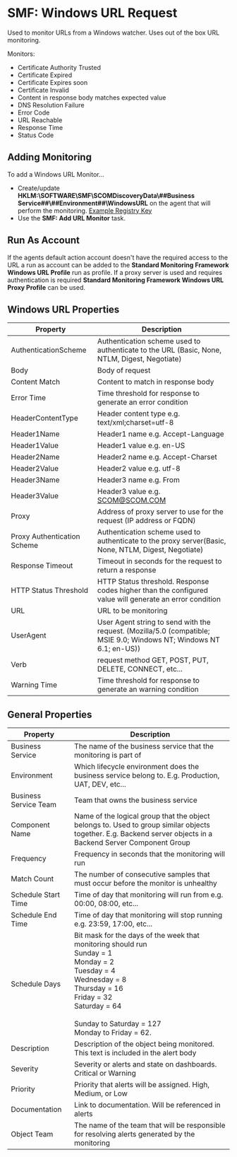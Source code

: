 ﻿
# SMF: Windows URL Request
Used to monitor URLs from a Windows watcher. Uses out of the box URL monitoring.

Monitors:

* Certificate Authority Trusted
* Certificate Expired
* Certificate Expires soon
* Certificate Invalid
* Content in response body matches expected value
* DNS Resolution Failure
* Error Code
* URL Reachable
* Response Time
* Status Code

## Adding Monitoring

To add a Windows URL Monitor...

* Create/update **HKLM:\SOFTWARE\SMF\SCOMDiscoveryData\\##Business Service##\\##Environment##\\WindowsURL** on the agent that will perform the monitoring. [Example Registry Key](../Example%20Files/WindowsURL.reg)
* Use the **SMF: Add URL Monitor** task.                 

## Run As Account
If the agents default action account doesn't have the required access to the URL a run as account can be added to the **Standard Monitoring Framework Windows URL Profile** run as profile. If a proxy server is used and requires authentication is required **Standard Monitoring Framework Windows URL Proxy Profile** can be used.

## Windows URL Properties 

|Property|Description|
|-|-|
|AuthenticationScheme|Authentication scheme used to authenticate to the URL (Basic, None, NTLM, Digest, Negotiate)|
|Body|Body of request|
|Content Match|Content to match in response body|
|Error Time|Time threshold for response to generate an error condition|
|HeaderContentType|Header content type e.g. text/xml;charset=utf-8|
|Header1Name|Header1 name e.g. Accept-Language|
|Header1Value|Header1 value e.g. en-US|
|Header2Name|Header2 name e.g. Accept-Charset|
|Header2Value|Header2 value e.g. utf-8|
|Header3Name|Header3 name e.g. From|
|Header3Value|Header3 value e.g. SCOM@SCOM.COM|
|Proxy|Address of proxy server to use for the request (IP address or FQDN)|
|Proxy Authentication Scheme|Authentication scheme used to authenticate to the proxy server(Basic, None, NTLM, Digest, Negotiate)|
|Response Timeout|Timeout in seconds for the request to return a response|
|HTTP Status Threshold|HTTP Status threshold. Response codes higher than the configured value will generate an error condition|
|URL|URL to be monitoring|
|UserAgent|User Agent string to send with the request. (Mozilla/5.0 (compatible; MSIE 9.0; Windows NT; Windows NT 6.1; en-US))|
|Verb|request method GET, POST, PUT, DELETE, CONNECT, etc... |
|Warning Time|Time threshold for response to generate an warning condition|

## General Properties

|Property|Description|
|-|-|
|Business Service|The name of the business service that the monitoring is part of|
|Environment|Which lifecycle environment does the business service belong to. E.g. Production, UAT, DEV, etc...|
|Business Service Team|Team that owns the business service|
|Component Name|Name of the logical group that the object belongs to. Used to group similar objects together. E.g. Backend server objects in a Backend Server Component Group|
|Frequency|Frequency in seconds that the monitoring will run|
|Match Count|The number of consecutive samples that must occur before the monitor is unhealthy|
|Schedule Start Time|Time of day that monitoring will run from e.g. 00:00, 08:00, etc...|
|Schedule End Time|Time of day that monitoring will stop running e.g. 23:59, 17:00, etc...|
|Schedule Days|Bit mask for the days of the week that monitoring should run<br>Sunday = 1<br>  Monday = 2 <br>Tuesday = 4<br>Wednesday = 8<br>Thursday = 16<br>Friday = 32<br>Saturday = 64<br><br>Sunday to Saturday = 127<br>Monday to Friday = 62.|
|Description|Description of the object being monitored. This text is included in the alert body|
|Severity|Severity or alerts and state on dashboards. Critical or Warning|
|Priority|Priority that alerts will be assigned. High, Medium, or Low|
|Documentation|Link to documentation. Will be referenced in alerts|
|Object Team|The name of the team that will be responsible for resolving alerts generated by the monitoring|
